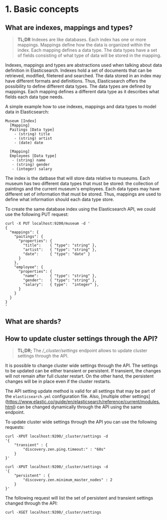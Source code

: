 # 1. Basic concepts

## What are indexes, mappings and types?

> **TL;DR**
> Indexes are like databases. Each index has one or more mappings. Mappings define how the data is organized within the index. Each mapping defines a data type. The data types have a set of fields consisting of what type of data will be stored in the mapping.

Indexes, mappings and types are abstractions used when talking about data definition in Elasticsearch. Indexes hold a set of documents that can be retrieved, modified, filetered and searched. The data stored in an index may have different formats and definitions. Thus, Elasticsearch offers the possibility to define different data types. The data types are defined by mappings. Each mapping defines a different data type as it describes what fields  each data type needs.

A simple example how to use indexes, mappings and data types to model data in Elasticsearch:

```
Museum [Index]
  [Mapping]
  Paitings [Data type]
    - (string) title 
    - (string) artist 
    - (date) date 
  
  [Mapping]
  Employees [Data type]
   - (string) name
   - (string) gender
   - (integer) salary  

```

The index is the datbase that will store data relative to museums. Each museum has two different data types that must be stored: the collection of paintings and the current museum's employees. Each data types may have different set of information that must be stored. Thus, mappings are used to define what information should each data type store. 

To create the same database index using the Elasticsearch API, we could use the following PUT request:

```
curl -X PUT localhost:9200/museum -d ' 
{
  "mappings": {
    "paitings": { 
      "properties": { 
        "title":    { "type": "string" }, 
        "artist":   { "type": "string" }, 
        "date":     { "type": "date" }  
      }
    },
    "employee": { 
      "properties": { 
        "name":     { "type": "string" }, 
        "gender":   { "type": "string" }, 
        "salary":   { type":  "integer" },
      }
    }
  }
}
'
```


## What are shards?



## How to update cluster settings through the API?

> **TL;DR;**
> The */_cluster/settings* endpoint allows to update cluster settings through the API. 

It is possible to change cluster wide settings through the API. The settings to be updated can be either transient or persistent. If transient, the changes will not remain after full cluster restart. On the other hand, the persistent changes will be in place even if the cluster restarts.

The API setting update method is valid for all settings that may be part of the ```elasticsearch.yml``` configuration file. Also, [multiple other settings] (https://www.elastic.co/guide/en/elasticsearch/reference/current/modules.html) can be changed dynamically through the API using the same endpoint.

To update cluster wide settings through the API you can use the following requests:

```
curl -XPUT localhost:9200/_cluster/settings -d 
'{
    "transient" : {
        "discovery.zen.ping.timeout:" : "60s"
    }
}'
```

```
curl -XPUT localhost:9200/_cluster/settings -d 
'{
    "persistent" : {
        "discovery.zen.minimum_master_nodes" : 2
    }
}'
```

The following request will list the set of persistent and transient settings changed through the API:

```
curl -XGET localhost:9200/_cluster/settings
```